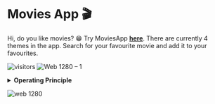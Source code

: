 # Movies App 🎬

Hi, do you like movies? 😁 Try MoviesApp <a href="https://github.com/vellt/Movies-App/releases/tag/v0.0.1">**here**</a>.  There are currently 4 themes in the app. Search for your favourite movie and add it to your favourites.

![visitors](https://visitor-badge.glitch.me/badge?page_id=vellt/Movies-App) ![Web 1280 – 1]( https://img.shields.io/badge/-open%20source-green)



<details>

<summary><strong>Operating Principle</strong></summary>
  
> <img width="350" alt="multitier_architecture" src="https://user-images.githubusercontent.com/61885011/132905821-d68d4792-3f8f-4660-a648-968f353dcb1c.jpg"> <br> The app sends requests and receives responses from the themoviedb API.  To learn more about `APIs` and the `Multitier architecture` 
  <a href="https://en.wikipedia.org/wiki/Multitier_architecture#Web_development_usage">**click here**</a>.
</details>

![web 1280](https://user-images.githubusercontent.com/61885011/132903284-a8e9f688-39ad-487c-9bc4-6f1404c469bc.png)

